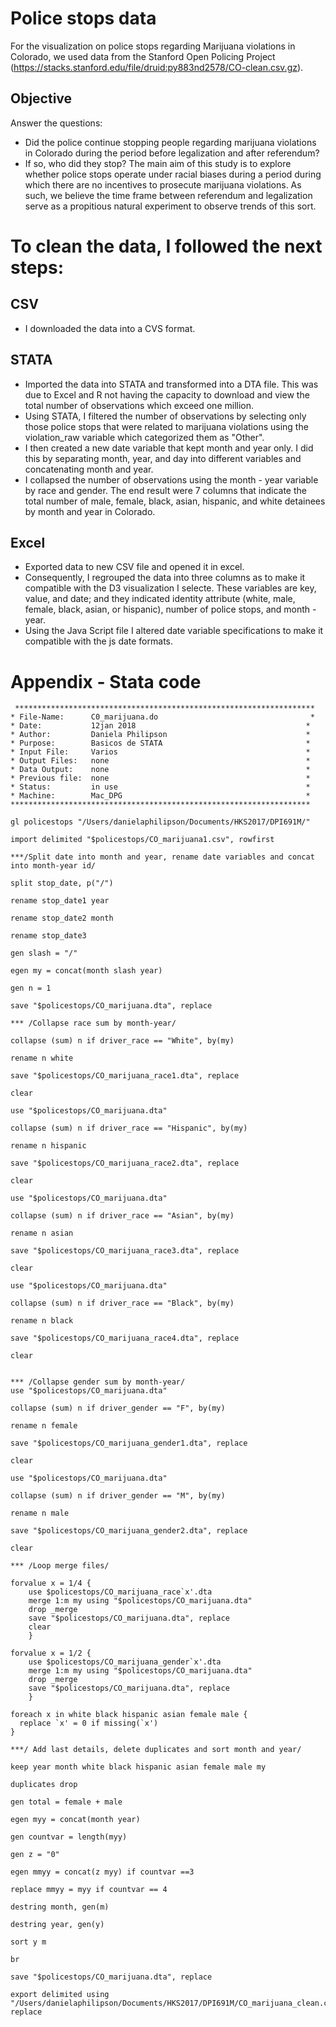 # Police stops data

For the visualization on police stops regarding Marijuana violations in Colorado,
we used data from the Stanford Open Policing Project (https://stacks.stanford.edu/file/druid:py883nd2578/CO-clean.csv.gz). 

## Objective
Answer the questions: 
* Did the police continue stopping people regarding marijuana violations in Colorado during the period 
before legalization and after referendum? 
* If so, who did they stop? 
The main aim of this study is to explore whether police stops operate under racial biases 
during a period during which there are no incentives to prosecute marijuana violations. 
As such, we believe the time frame between referendum and legalization serve as a propitious 
natural experiment to observe trends of this sort. 

# To clean the data, I followed the next steps:

## CSV
* I downloaded the data into a CVS format.

## STATA
* Imported the data into STATA and transformed into a DTA file. This was due to Excel and R 
not having the capacity to download and view the total number of observations which exceed one million. 
* Using STATA, I filtered the number of observations by selecting only those police stops that were
related to marijuana violations using the violation_raw variable which categorized them as "Other".
* I then created a new date variable that kept month and year only. I did this by separating month, year, 
and day into different variables and concatenating month and year.
* I collapsed the number of observations using the month - year variable by race and gender. The end result
were 7 columns that indicate the total number of male, female, black, asian, hispanic, and white 
detainees by month and year in Colorado.

## Excel
* Exported data to new CSV file and opened it in excel. 
* Consequently, I regrouped the data into three columns as to make it compatible with the 
D3 visualization I selecte. These variables are key, value, and date; and they indicated identity attribute 
(white, male, female, black, asian, or hispanic), number of police stops, and month - year.
* Using the Java Script file I altered date variable specifications to make it compatible with the js date formats.

# Appendix - Stata code 

```
 *******************************************************************
* File-Name:      C0_marijuana.do       	                       *
* Date:           12jan 2018                                      *
* Author:         Daniela Philipson                               *
* Purpose:        Basicos de STATA                                *
* Input File:     Varios                                          *
* Output Files:   none                                            *
* Data Output:    none                                            *
* Previous file:  none                                            *
* Status:         in use                                          *
* Machine:        Mac_DPG                                         *
*******************************************************************

gl policestops "/Users/danielaphilipson/Documents/HKS2017/DPI691M/" 

import delimited "$policestops/CO_marijuana1.csv", rowfirst

***/Split date into month and year, rename date variables and concat into month-year id/

split stop_date, p("/")

rename stop_date1 year

rename stop_date2 month

rename stop_date3 

gen slash = "/"

egen my = concat(month slash year)

gen n = 1 

save "$policestops/CO_marijuana.dta", replace

*** /Collapse race sum by month-year/

collapse (sum) n if driver_race == "White", by(my)

rename n white

save "$policestops/CO_marijuana_race1.dta", replace

clear

use "$policestops/CO_marijuana.dta"

collapse (sum) n if driver_race == "Hispanic", by(my)

rename n hispanic

save "$policestops/CO_marijuana_race2.dta", replace

clear

use "$policestops/CO_marijuana.dta"

collapse (sum) n if driver_race == "Asian", by(my)

rename n asian

save "$policestops/CO_marijuana_race3.dta", replace

clear

use "$policestops/CO_marijuana.dta"

collapse (sum) n if driver_race == "Black", by(my)

rename n black

save "$policestops/CO_marijuana_race4.dta", replace

clear


*** /Collapse gender sum by month-year/
use "$policestops/CO_marijuana.dta"

collapse (sum) n if driver_gender == "F", by(my)

rename n female

save "$policestops/CO_marijuana_gender1.dta", replace

clear

use "$policestops/CO_marijuana.dta"

collapse (sum) n if driver_gender == "M", by(my)

rename n male

save "$policestops/CO_marijuana_gender2.dta", replace

clear

*** /Loop merge files/

forvalue x = 1/4 {
	use $policestops/CO_marijuana_race`x'.dta
	merge 1:m my using "$policestops/CO_marijuana.dta"
	drop _merge
	save "$policestops/CO_marijuana.dta", replace
	clear
	}
	
forvalue x = 1/2 {
	use $policestops/CO_marijuana_gender`x'.dta
	merge 1:m my using "$policestops/CO_marijuana.dta"
	drop _merge
	save "$policestops/CO_marijuana.dta", replace
	}

foreach x in white black hispanic asian female male {
  replace `x' = 0 if missing(`x') 
}	

***/ Add last details, delete duplicates and sort month and year/

keep year month white black hispanic asian female male my 

duplicates drop

gen total = female + male

egen myy = concat(month year)

gen countvar = length(myy)

gen z = "0"

egen mmyy = concat(z myy) if countvar ==3  

replace mmyy = myy if countvar == 4

destring month, gen(m)

destring year, gen(y)

sort y m 

br

save "$policestops/CO_marijuana.dta", replace

export delimited using "/Users/danielaphilipson/Documents/HKS2017/DPI691M/CO_marijuana_clean.csv", replace

